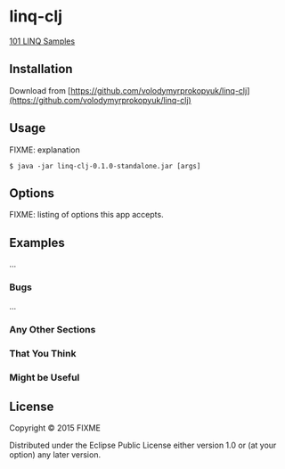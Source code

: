 # linq-clj

[101 LINQ Samples](https://code.msdn.microsoft.com/101-LINQ-Samples-3fb9811b)

## Installation

Download from [https://github.com/volodymyrprokopyuk/linq-clj](https://github.com/volodymyrprokopyuk/linq-clj)

## Usage

FIXME: explanation

    $ java -jar linq-clj-0.1.0-standalone.jar [args]

## Options

FIXME: listing of options this app accepts.

## Examples

...

### Bugs

...

### Any Other Sections
### That You Think
### Might be Useful

## License

Copyright © 2015 FIXME

Distributed under the Eclipse Public License either version 1.0 or (at
your option) any later version.
